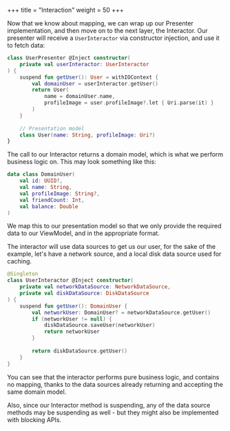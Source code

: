 +++
title = "Interaction"
weight = 50
+++

Now that we know about mapping, we can wrap up our Presenter implementation, and then move on to the next layer, the Interactor. Our presenter will receive a `UserInteractor` via constructor injection, and use it to fetch data:

```kotlin
class UserPresenter @Inject constructor(
    private val userInteractor: UserInteractor
) {
    suspend fun getUser(): User = withIOContext { 
        val domainUser = userInteractor.getUser()
        return User(
            name = domainUser.name,
            profileImage = user.profileImage?.let { Uri.parse(it) }
        )
    }
    
    // Presentation model
    class User(name: String, profileImage: Uri?)
}
```

The call to our Interactor returns a domain model, which is what we perform business logic on. This may look something like this:

```kotlin
data class DomainUser(
    val id: UUID?,
    val name: String,
    val profileImage: String?,
    val friendCount: Int,
    val balance: Double
)
```

We map this to our presentation model so that we only provide the required data to our ViewModel, and in the appropriate format.

The interactor will use data sources to get us our user, for the sake of the example, let's have a network source, and a local disk data source used for caching.

```kotlin
@Singleton
class UserInteractor @Inject constructor(
    private val networkDataSource: NetworkDataSource,
    private val diskDataSource: DiskDataSource
) {
    suspend fun getUser(): DomainUser {
        val networkUser: DomainUser? = networkDataSource.getUser()
        if (networkUser != null) {
            diskDataSource.saveUser(networkUser)
            return networkUser
        }
        
        return diskDataSource.getUser()
    }
}
```

You can see that the interactor performs pure business logic, and contains no mapping, thanks to the data sources already returning and accepting the same domain model.

Also, since our Interactor method is suspending, any of the data source methods may be suspending as well - but they might also be implemented with blocking APIs.
